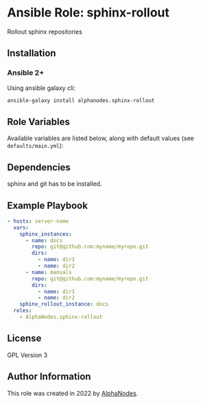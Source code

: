 # Ansible Role: sphinx-rollout

Rollout sphinx repositories

## Installation

### Ansible 2+

Using ansible galaxy cli:

```bash
ansible-galaxy install alphanodes.sphinx-rollout
```

## Role Variables

Available variables are listed below, along with default values (see `defaults/main.yml`):

## Dependencies

sphinx and git has to be installed.

## Example Playbook

```yaml
- hosts: server-name
  vars:
    sphinx_instances:
      - name: docs
        repo: git@github.com:myname/myrepo.git
        dirs:
          - name: dir1
          - name: dir2
      - name: manuals
        repo: git@github.com:myname/myrepo.git
        dirs:
          - name: dir1
          - name: dir2
    sphinx_rollout_instance: docs
  roles:
    - AlphaNodes.sphinx-rollout
```

## License

GPL Version 3

## Author Information

This role was created in 2022 by [AlphaNodes](https://alphanodes.com/).
